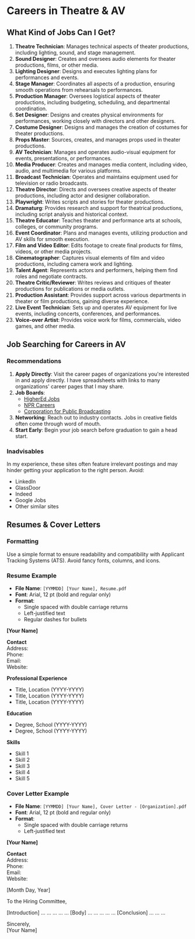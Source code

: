 # Careers in Theatre & AV

## What Kind of Jobs Can I Get?

1. **Theatre Technician**: Manages technical aspects of theater productions, including lighting, sound, and stage management.
2. **Sound Designer**: Creates and oversees audio elements for theater productions, films, or other media.
3. **Lighting Designer**: Designs and executes lighting plans for performances and events.
4. **Stage Manager**: Coordinates all aspects of a production, ensuring smooth operations from rehearsals to performances.
5. **Production Manager**: Oversees logistical aspects of theater productions, including budgeting, scheduling, and departmental coordination.
6. **Set Designer**: Designs and creates physical environments for performances, working closely with directors and other designers.
7. **Costume Designer**: Designs and manages the creation of costumes for theater productions.
8. **Props Master**: Sources, creates, and manages props used in theater productions.
9. **AV Technician**: Manages and operates audio-visual equipment for events, presentations, or performances.
10. **Media Producer**: Creates and manages media content, including video, audio, and multimedia for various platforms.
11. **Broadcast Technician**: Operates and maintains equipment used for television or radio broadcasts.
12. **Theatre Director**: Directs and oversees creative aspects of theater productions, including actor and designer collaboration.
13. **Playwright**: Writes scripts and stories for theater productions.
14. **Dramaturg**: Provides research and support for theatrical productions, including script analysis and historical context.
15. **Theatre Educator**: Teaches theater and performance arts at schools, colleges, or community programs.
16. **Event Coordinator**: Plans and manages events, utilizing production and AV skills for smooth execution.
17. **Film and Video Editor**: Edits footage to create final products for films, videos, or other media projects.
18. **Cinematographer**: Captures visual elements of film and video productions, including camera work and lighting.
19. **Talent Agent**: Represents actors and performers, helping them find roles and negotiate contracts.
20. **Theatre Critic/Reviewer**: Writes reviews and critiques of theater productions for publications or media outlets.
21. **Production Assistant**: Provides support across various departments in theater or film productions, gaining diverse experience.
22. **Live Event Technician**: Sets up and operates AV equipment for live events, including concerts, conferences, and performances.
23. **Voice-over Artist**: Provides voice work for films, commercials, video games, and other media.

## Job Searching for Careers in AV

### Recommendations

1. **Apply Directly**: Visit the career pages of organizations you're interested in and apply directly. I have spreadsheets with links to many organizations' career pages that I may share.
2. **Job Boards**:
   - [HigherEd Jobs](https://higheredjobs.com)
   - [NPR Careers](https://www.npr.org/careers)
   - [Corporation for Public Broadcasting](https://cpb.org/jobline)
3. **Networking**: Reach out to industry contacts. Jobs in creative fields often come through word of mouth.
4. **Start Early**: Begin your job search before graduation to gain a head start.

### Inadvisables

In my experience, these sites often feature irrelevant postings and may hinder getting your application to the right person. Avoid:
- LinkedIn
- GlassDoor
- Indeed
- Google Jobs
- Other similar sites

## Resumes & Cover Letters

### Formatting

Use a simple format to ensure readability and compatibility with Applicant Tracking Systems (ATS). Avoid fancy fonts, columns, and icons.

### Resume Example

- **File Name**: `[YYMMDD] [Your Name], Resume.pdf`
- **Font**: Arial, 12 pt (bold and regular only)
- **Format**:
  - Single spaced with double carriage returns
  - Left-justified text
  - Regular dashes for bullets

**[Your Name]**

**Contact**  
Address:  
Phone:  
Email:  
Website:  

**Professional Experience**  
  - Title, Location (YYYY-YYYY)  
  - Title, Location (YYYY-YYYY)  
  - Title, Location (YYYY-YYYY)  

**Education**  
  - Degree, School (YYYY-YYYY)  
  - Degree, School (YYYY-YYYY)  

**Skills**  
  - Skill 1  
  - Skill 2  
  - Skill 3  
  - Skill 4  
  - Skill 5

### Cover Letter Example

- **File Name**: `[YYMMDD] [Your Name], Cover Letter - [Organization].pdf`
- **Font**: Arial, 12 pt (bold and regular only)
- **Format**:
  - Single spaced with double carriage returns
  - Left-justified text

**[Your Name]**

**Contact**  
Address:  
Phone:  
Email:  
Website:  

[Month Day, Year]

To the Hiring Committee,

[Introduction]
...
...
...
...
...
[Body]
...
...
...
...
...
[Conclusion]
...
...
...

Sincerely,
<br>
[Your Name]